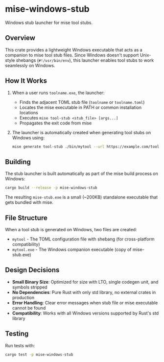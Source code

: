 # mise-windows-stub

Windows stub launcher for mise tool stubs.

## Overview

This crate provides a lightweight Windows executable that acts as a companion to mise tool stub files. Since Windows doesn't support Unix-style shebangs (`#!/usr/bin/env`), this launcher enables tool stubs to work seamlessly on Windows.

## How It Works

1. When a user runs `toolname.exe`, the launcher:
   - Finds the adjacent TOML stub file (`toolname` or `toolname.toml`)
   - Locates the mise executable in PATH or common installation locations
   - Executes `mise tool-stub <stub_file> [args...]`
   - Propagates the exit code from mise

2. The launcher is automatically created when generating tool stubs on Windows using:
   ```bash
   mise generate tool-stub ./bin/mytool --url https://example.com/tool.tar.gz
   ```

## Building

The stub launcher is built automatically as part of the mise build process on Windows:

```bash
cargo build --release -p mise-windows-stub
```

The resulting `mise-stub.exe` is a small (~200KB) standalone executable that gets bundled with mise.

## File Structure

When a tool stub is generated on Windows, two files are created:
- `mytool` - The TOML configuration file with shebang (for cross-platform compatibility)
- `mytool.exe` - The Windows companion executable (copy of mise-stub.exe)

## Design Decisions

- **Small Binary Size**: Optimized for size with LTO, single codegen unit, and symbols stripped
- **No Dependencies**: Pure Rust with only std library, no external crates in production
- **Error Handling**: Clear error messages when stub file or mise executable cannot be found
- **Compatibility**: Works with all Windows versions supported by Rust's std library

## Testing

Run tests with:
```bash
cargo test -p mise-windows-stub
```
